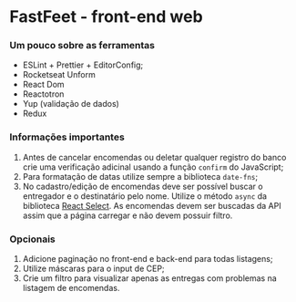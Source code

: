 # FastFeet - front-end web

### **Um pouco sobre as ferramentas**
- ESLint + Prettier + EditorConfig;
- Rocketseat Unform
- React Dom
- Reactotron
- Yup (validação de dados)
- Redux

### Informações importantes

1. Antes de cancelar encomendas ou deletar qualquer registro do banco crie uma verificação adicinal usando a função `confirm` do JavaScript;
2. Para formatação de datas utilize sempre a biblioteca `date-fns`;
3. No cadastro/edição de encomendas deve ser possível buscar o entregador e o destinatário pelo nome. Utilize o método `async` da biblioteca [React Select](https://react-select.com/home#async). As encomendas devem ser buscadas da API assim que a página carregar e não devem possuir filtro.

### Opcionais

1. Adicione paginação no front-end e back-end para todas listagens;
2. Utilize máscaras para o input de CEP;
3. Crie um filtro para visualizar apenas as entregas com problemas na listagem de encomendas.
